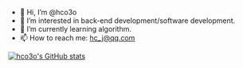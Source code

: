 - 👋 Hi, I’m @hco3o
- 👀 I’m interested in back-end development/software development.
- 🌱 I’m currently learning algorithm.
- 📫 How to reach me: hc_j@qq.com

[![hco3o's GitHub stats](https://github-readme-stats.vercel.app/api?username=hco3o)](https://github.com/hco3o/hco3o)

<!---
hco3o/hco3o is a ✨ special ✨ repository because its `README.md` (this file) appears on your GitHub profile.
You can click the Preview link to take a look at your changes.
--->

